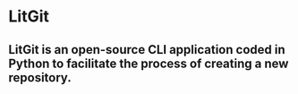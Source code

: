 # LitGit #
## LitGit is an open-source CLI application coded in Python to facilitate the process of creating a new repository.